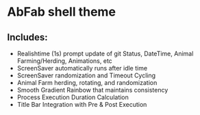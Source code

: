 # AbFab shell theme

## Includes:
<ul>
<li> Realishtime (1s) prompt update of git Status, DateTime,  Animal Farming/Herding, Animations, etc
<li> ScreenSaver automatically runs after idle time
<li> ScreenSaver randomization and Timeout Cycling
<li> Animal Farm herding, rotating, and randomization
<li> Smooth Gradient Rainbow that maintains consistency
<li> Process Execution Duration Calculation
<li> Title Bar Integration with Pre & Post Execution
</ul>
